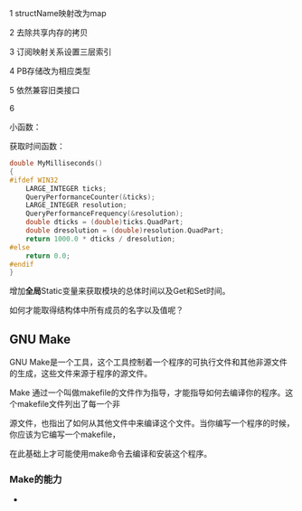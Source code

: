 1 structName映射改为map

2 去除共享内存的拷贝

3 订阅映射关系设置三层索引

4 PB存储改为相应类型

5 依然兼容旧类接口

6 

小函数：

获取时间函数：
``` C++
double MyMilliseconds()
{
#ifdef WIN32
    LARGE_INTEGER ticks;
    QueryPerformanceCounter(&ticks);
    LARGE_INTEGER resolution;
    QueryPerformanceFrequency(&resolution);
    double dticks = (double)ticks.QuadPart;
    double dresolution = (double)resolution.QuadPart;
    return 1000.0 * dticks / dresolution;
#else
    return 0.0;
#endif
}
```

增加**全局**Static变量来获取模块的总体时间以及Get和Set时间。

如何才能取得结构体中所有成员的名字以及值呢？

## GNU Make

GNU Make是一个工具，这个工具控制着一个程序的可执行文件和其他非源文件的生成，这些文件来源于程序的源文件。

Make 通过一个叫做makefile的文件作为指导，才能指导如何去编译你的程序。这个makefile文件列出了每一个非

源文件，也指出了如何从其他文件中来编译这个文件。当你编写一个程序的时候，你应该为它编写一个makefile，

在此基础上才可能使用make命令去编译和安装这个程序。

### Make的能力

- 


















